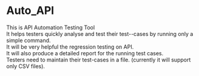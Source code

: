 # Auto_API
This is API Automation Testing Tool <br>
It helps testers quickly analyse and test their test--cases by running only a simple command. <br>
It will be very helpful the regression testing on API. <br>
It will also produce a detailed report for the running test cases.<br>
Testers need to maintain their test-cases in a file. (currently it will support only CSV files).<br>



